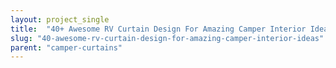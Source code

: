 ```yaml
---
layout: project_single
title:  "40+ Awesome RV Curtain Design For Amazing Camper Interior Ideas"
slug: "40-awesome-rv-curtain-design-for-amazing-camper-interior-ideas"
parent: "camper-curtains"
---
```

 